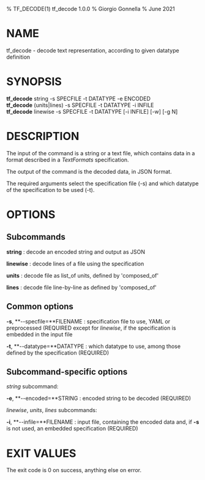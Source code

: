 % TF\_DECODE(1) tf\_decode 1.0.0
% Giorgio Gonnella
% June 2021

# NAME

tf\_decode - decode text representation, according to given datatype definition

# SYNOPSIS

**tf_decode** string -s SPECFILE -t DATATYPE -e ENCODED\
**tf_decode** (units|lines) -s SPECFILE -t DATATYPE -i INFILE\
**tf_decode** linewise -s SPECFILE -t DATATYPE [-i INFILE] [-w] [-g N]

# DESCRIPTION

The input of the command is a string or a text file, which contains data in a
format described in a *TextFormats* specification.

The output of the command is the decoded data, in JSON format.

The required arguments select the specification file (-s) and which datatype of
the specification to be used (-t).

# OPTIONS

## Subcommands

**string**
: decode an encoded string and output as JSON

**linewise**
: decode lines of a file using the specification

**units**
: decode file as list\_of units, defined by 'composed\_of'

**lines**
: decode file line-by-line as defined by 'composed\_of'

## Common options
**-s**, **--specfile=**FILENAME
: specification file to use, YAML or preprocessed (REQUIRED
  except for *linewise*, if the specification is embedded
  in the input file

**-t**, **--datatype=**DATATYPE
: which datatype to use, among those defined by the specification (REQUIRED)

## Subcommand-specific options

*string* subcommand:

**-e**, **--encoded=**STRING
: encoded string to be decoded (REQUIRED)

*linewise*, *units*, *lines* subcommands:

**-i**, **--infile=**FILENAME
: input file, containing the encoded data and, if **-s** is not used,
  an embedded specification (REQUIRED)

# EXIT VALUES
The exit code is 0 on success, anything else on error.
